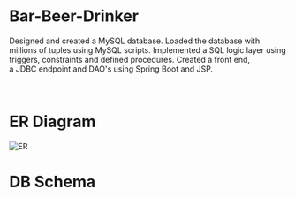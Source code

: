 # Bar-Beer-Drinker
Designed and created a MySQL database. Loaded the database with millions of tuples using MySQL scripts. 
Implemented a SQL logic layer using triggers, constraints and defined procedures. Created a front end,  
a JDBC endpoint and DAO's using Spring Boot and JSP. 

<br>

# ER Diagram

![ER](https://user-images.githubusercontent.com/26032289/60677048-6d4e5a80-9e4e-11e9-919e-72eac1659d6b.PNG)

# DB Schema 
